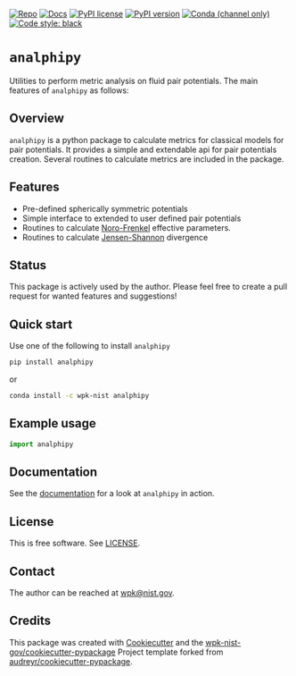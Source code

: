 [![Repo][repo-badge]][repo-link]
[![Docs][docs-badge]][docs-link]
[![PyPI license][license-badge]][license-link]
[![PyPI version][pypi-badge]][pypi-link]
[![Conda (channel only)][conda-badge]][conda-link]
[![Code style: black][black-badge]][black-link]

[black-badge]: https://img.shields.io/badge/code%20style-black-000000.svg
[black-link]: https://github.com/ambv/black
[pypi-badge]: https://img.shields.io/pypi/v/analphipy

<!-- [pypi-badge]: https://badge.fury.io/py/analphipy -->

[pypi-link]: https://pypi.org/project/analphipy
[docs-badge]: https://img.shields.io/badge/docs-sphinx-informational
[docs-link]: https://pages.nist.gov/analphipy/
[repo-badge]: https://img.shields.io/badge/--181717?logo=github&logoColor=ffffff
[repo-link]: https://github.com/usnistgov/analphipy
[conda-badge]: https://img.shields.io/conda/v/wpk-nist/analphipy
[conda-link]: https://anaconda.org/wpk-nist/analphipy

<!-- Use total link so works from anywhere -->

[license-badge]: https://img.shields.io/pypi/l/cmomy?color=informational
[license-link]: https://github.com/usnistgov/analphipy/blob/master/LICENSE

<!-- For more badges, see https://shields.io/category/other and https://naereen.github.io/badges/ -->

[numpy]: https://numpy.org
[Numba]: https://numba.pydata.org/
[xarray]: https://docs.xarray.dev/en/stable/
[jensen-shannon]: https://en.wikipedia.org/wiki/Jensen%E2%80%93Shannon_divergence
[noro-frenkel]: https://en.wikipedia.org/wiki/Noro%E2%80%93Frenkel_law_of_corresponding_states

# `analphipy`

Utilities to perform metric analysis on fluid pair potentials. The main features of `analphipy` as follows:

## Overview

`analphipy` is a python package to calculate metrics for classical models for pair potentials. It provides a simple and extendable api for pair potentials creation. Several routines to calculate metrics are included in the package.

## Features

-   Pre-defined spherically symmetric potentials
-   Simple interface to extended to user defined pair potentials
-   Routines to calculate [Noro-Frenkel] effective parameters.
-   Routines to calculate [Jensen-Shannon] divergence

## Status

This package is actively used by the author. Please feel free to create a pull request for wanted features and suggestions!

## Quick start

Use one of the following to install `analphipy`

```bash
pip install analphipy
```

or

```bash
conda install -c wpk-nist analphipy
```

## Example usage

```python
import analphipy

```

<!-- end-docs -->

## Documentation

See the [documentation][docs-link] for a look at `analphipy` in action.

## License

This is free software. See [LICENSE][license-link].

## Contact

The author can be reached at wpk@nist.gov.

## Credits

This package was created with [Cookiecutter] and the [wpk-nist-gov/cookiecutter-pypackage] Project template forked from [audreyr/cookiecutter-pypackage].

[audreyr/cookiecutter-pypackage]: https://github.com/audreyr/cookiecutter-pypackage
[cookiecutter]: https://github.com/audreyr/cookiecutter
[wpk-nist-gov/cookiecutter-pypackage]: https://github.com/wpk-nist-gov/cookiecutter-pypackage
